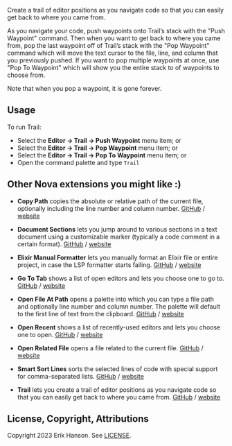 Create a trail of editor positions as you navigate code so that you can easily get back to where you came from.

As you navigate your code, push waypoints onto Trail’s stack with the "Push Waypoint" command. Then when you want
to get back to where you came from, pop the last waypoint off of Trail’s stack with the "Pop Waypoint" command which
will move the text cursor to the file, line, and column that you previously pushed. If you want to pop multiple
waypoints at once, use "Pop To Waypoint" which will show you the entire stack to of waypoints to choose from.

Note that when you pop a waypoint, it is gone forever.

## Usage

To run Trail:

- Select the **Editor → Trail → Push Waypoint** menu item; or
- Select the **Editor → Trail → Pop Waypoint** menu item; or
- Select the **Editor → Trail → Pop To Waypoint** menu item; or
- Open the command palette and type `Trail`

## Other Nova extensions you might like :)

- **Copy Path** copies the absolute or relative path of the current file, optionally including the line number and
  column number.
  [GitHub](https://github.com/eahanson/copy-path.novaextension) /
  [website](https://extensions.panic.com/extensions/eahanson/eahanson.copy-path/)

- **Document Sections** lets you jump around to various sections in a text document using a customizable marker
  (typically a code comment in a certain format).
  [GitHub](https://github.com/eahanson/document-sections.novaextension) /
  [website](https://extensions.panic.com/extensions/eahanson/eahanson.document-sections/)

- **Elixir Manual Formatter** lets you manually format an Elixir file or entire project, in case the LSP formatter
  starts failing.
  [GitHub](https://github.com/eahanson/elixir-manual-formatter.novaextension) /
  [website](https://extensions.panic.com/extensions/eahanson/eahanson.elixir-manual-formatter/)

- **Go To Tab** shows a list of open editors and lets you choose one to go to.
  [GitHub](https://github.com/eahanson/go-to-tab.novaextension) /
  [website](https://extensions.panic.com/extensions/eahanson/eahanson.go-to-tab/)

- **Open File At Path** opens a palette into which you can type a file path and optionally line number and column number.
  The palette will default to the first line of text from the clipboard.
  [GitHub](https://github.com/eahanson/open-file-at-path.novaextension) /
  [website](https://extensions.panic.com/extensions/eahanson/eahanson.open-file-at-path/)

- **Open Recent** shows a list of recently-used editors and lets you choose one to open.
  [GitHub](https://github.com/eahanson/open-recent.novaextension) /
  [website](https://extensions.panic.com/extensions/eahanson/eahanson.open-recent/)

- **Open Related File** opens a file related to the current file.
  [GitHub](https://github.com/synchronal/related-files.novaextension) /
  [website](https://extensions.panic.com/extensions/eahanson/eahanson.related-files/)

- **Smart Sort Lines** sorts the selected lines of code with special support for comma-separated lists.
  [GitHub](https://github.com/eahanson/smart-sort-lines) /
  [website](https://extensions.panic.com/extensions/eahanson/eahanson.smart-sort-lines/)

- **Trail** lets you create a trail of editor positions as you navigate code so that you can easily get back to where
  you came from.
  [GitHub](https://github.com/eahanson/trail.novaextension) /
  [website](https://extensions.panic.com/extensions/eahanson/eahanson.trail/)

## License, Copyright, Attributions

Copyright 2023 Erik Hanson. See [LICENSE](https://github.com/eahanson/trail.novaextension/blob/main/LICENSE).
